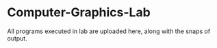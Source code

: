# Computer-Graphics-Lab

All programs executed in lab are uploaded here, along with the snaps of output.
